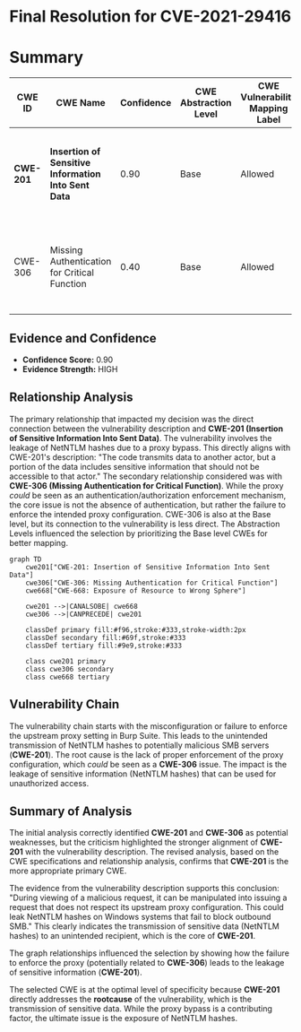 # Final Resolution for CVE-2021-29416

# Summary
| CWE ID | CWE Name | Confidence | CWE Abstraction Level | CWE Vulnerability Mapping Label | CWE-Vulnerability Mapping Notes |
|---|---|---|---|---|---|
| **CWE-201** | **Insertion of Sensitive Information Into Sent Data** | 0.90 | Base | Allowed | **Primary CWE**. The NetNTLM hash is sensitive data that is unintentionally transmitted to a potentially malicious SMB server due to the failure to properly enforce the upstream proxy configuration. |
| CWE-306 | Missing Authentication for Critical Function | 0.40 | Base | Allowed | Secondary candidate. The failure to consistently use the configured proxy *could* be viewed as a lack of authentication/authorization enforcement for outgoing requests, although this isn't the core of the issue. |

## Evidence and Confidence

*   **Confidence Score:** 0.90
*   **Evidence Strength:** HIGH

## Relationship Analysis
The primary relationship that impacted my decision was the direct connection between the vulnerability description and **CWE-201 (Insertion of Sensitive Information Into Sent Data)**. The vulnerability involves the leakage of NetNTLM hashes due to a proxy bypass. This directly aligns with CWE-201's description: "The code transmits data to another actor, but a portion of the data includes sensitive information that should not be accessible to that actor." The secondary relationship considered was with **CWE-306 (Missing Authentication for Critical Function)**. While the proxy *could* be seen as an authentication/authorization enforcement mechanism, the core issue is not the absence of authentication, but rather the failure to enforce the intended proxy configuration. CWE-306 is also at the Base level, but its connection to the vulnerability is less direct. The Abstraction Levels influenced the selection by prioritizing the Base level CWEs for better mapping.

```mermaid
graph TD
    cwe201["CWE-201: Insertion of Sensitive Information Into Sent Data"]
    cwe306["CWE-306: Missing Authentication for Critical Function"]
    cwe668["CWE-668: Exposure of Resource to Wrong Sphere"]

    cwe201 -->|CANALSOBE| cwe668
    cwe306 -->|CANPRECEDE| cwe201

    classDef primary fill:#f96,stroke:#333,stroke-width:2px
    classDef secondary fill:#69f,stroke:#333
    classDef tertiary fill:#9e9,stroke:#333

    class cwe201 primary
    class cwe306 secondary
    class cwe668 tertiary
```

## Vulnerability Chain
The vulnerability chain starts with the misconfiguration or failure to enforce the upstream proxy setting in Burp Suite. This leads to the unintended transmission of NetNTLM hashes to potentially malicious SMB servers (**CWE-201**). The root cause is the lack of proper enforcement of the proxy configuration, which *could* be seen as a **CWE-306** issue. The impact is the leakage of sensitive information (NetNTLM hashes) that can be used for unauthorized access.

## Summary of Analysis
The initial analysis correctly identified **CWE-201** and **CWE-306** as potential weaknesses, but the criticism highlighted the stronger alignment of **CWE-201** with the vulnerability description. The revised analysis, based on the CWE specifications and relationship analysis, confirms that **CWE-201** is the more appropriate primary CWE.

The evidence from the vulnerability description supports this conclusion: "During viewing of a malicious request, it can be manipulated into issuing a request that does not respect its upstream proxy configuration. This could leak NetNTLM hashes on Windows systems that fail to block outbound SMB." This clearly indicates the transmission of sensitive data (NetNTLM hashes) to an unintended recipient, which is the core of **CWE-201**.

The graph relationships influenced the selection by showing how the failure to enforce the proxy (potentially related to **CWE-306**) leads to the leakage of sensitive information (**CWE-201**).

The selected CWE is at the optimal level of specificity because **CWE-201** directly addresses the **rootcause** of the vulnerability, which is the transmission of sensitive data. While the proxy bypass is a contributing factor, the ultimate issue is the exposure of NetNTLM hashes.
